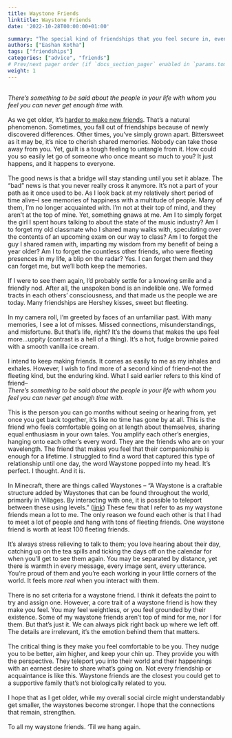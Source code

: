 ```yaml
---
title: Waystone Friends
linktitle: Waystone Friends
date: '2022-10-28T00:00:00+01:00'

summary: "The special kind of friendships that you feel secure in, even if you don't see each other every day."
authors: ["Eashan Kotha"]
tags: ["friendships"]
categories: ["advice", "friends"]
# Prev/next pager order (if `docs_section_pager` enabled in `params.toml`)
weight: 1
---
```


<em><br>There’s something to be said about the people in your life with whom you feel you can never get enough time with. </em>
<br><br>
As we get older, it’s [harder to make new friends](https://www.tandfonline.com/doi/full/10.1080/01634372.2019.1687633). That’s a natural phenomenon. Sometimes, you fall out of friendships because of newly discovered differences. Other times, you’ve simply grown apart. Bittersweet as it may be, it’s nice to cherish shared memories. Nobody can take those away from you. Yet, guilt is a tough feeling to untangle from it. How could you so easily let go of someone who once meant so much to you? It just happens, and it happens to everyone.
<br> <br>
The good news is that a bridge will stay standing until you set it ablaze. The “bad” news is that you never really cross it anymore. It’s not a part of your path as it once used to be. 
As I look back at my relatively short period of time alive–I see memories of happiness with a multitude of people. Many of them, I’m no longer acquainted with. I’m not at their top of mind, and they aren’t at the top of mine. Yet, something gnaws at me. Am I to simply forget the girl I spent hours talking to about the state of the music industry? Am I to forget my old classmate who I shared many walks with, speculating over the contents of an upcoming exam on our way to class? Am I to forget the guy I shared ramen with, imparting my wisdom from my benefit of being a year older? Am I to forget the countless other friends, who were fleeting presences in my life, a blip on the radar? Yes. I can forget them and they can forget me, but we’ll both keep the memories. 
<br> <br>
If I were to see them again, I’d probably settle for a knowing smile and a friendly nod. After all, the unspoken bond is an indelible one. We formed tracts in each others’ consciousness, and that made us the people we are today. Many friendships are Hershey kisses, sweet but fleeting.
<br> <br> 
In my camera roll, I’m greeted by faces of an unfamiliar past. With many memories, I see a lot of misses. Missed connections, misunderstandings, and misfortune. But that’s life, right? It’s the downs that makes the ups feel more…uppity (contrast is a hell of a thing). It’s a hot, fudge brownie paired with a smooth vanilla ice cream. 
<br> <br>
I intend to keep making friends. It comes as easily to me as my inhales and exhales. However, I wish to find more of a second kind of friend–not the fleeting kind, but the enduring kind. 
What I said earlier refers to this kind of friend–
<br><em>There’s something to be said about the people in your life with whom you feel you can never get enough time with.</em> 
<br> <br>
This is the person you can go months without seeing or hearing from, yet once you get back together, it’s like no time has gone by at all. This is the friend who feels comfortable going on at length about themselves, sharing equal enthusiasm in your own tales. You amplify each other’s energies, hanging onto each other’s every word. They are the friends who are on your wavelength. The friend that makes you feel that their companionship is enough for a lifetime. 
I struggled to find a word that captured this type of relationship until one day, the word Waystone popped into my head. It’s perfect. I thought. And it is. 
<br> <br>
In Minecraft, there are things called Waystones – “A Waystone is a craftable structure added by Waystones that can be found throughout the world, primarily in Villages. By interacting with one, it is possible to teleport between these using levels.” ([link](https://rlcraft.fandom.com/wiki/Waystone))
These few that I refer to as my waystone friends mean a lot to me. The only reason we found each other is that I had to meet a lot of people and hang with tons of fleeting friends. One waystone friend is worth at least 100 fleeting friends. 
<br> <br>
It’s always stress relieving to talk to them; you love hearing about their day, catching up on the tea spills and ticking the days off on the calendar for when you’ll get to see them again.
You may be separated by distance, yet there is warmth in every message, every image sent, every utterance. You’re proud of them and you’re each working in your little corners of the world. It feels more *real* when you interact with them. 
<br> <br>
There is no set criteria for a waystone friend. I think it defeats the point to try and assign one. However, a core trait of a waystone friend is how they make you feel. You may feel weightless, or you feel grounded by their existence. Some of my waystone friends aren’t top of mind for me, nor I for them. But that’s just it. We can always pick right back up where we left off. The details are irrelevant, it’s the emotion behind them that matters. 
<br> <br>
The critical thing is they make you feel comfortable to be you. They nudge you to be better, aim higher, and keep your chin up. They provide you with the perspective. They teleport you into their world and their happenings with an earnest desire to share what’s going on. Not every friendship or acquaintance is like this. Waystone friends are the closest you could get to a supportive family that’s not biologically related to you. 
<br> <br>
I hope that as I get older, while my overall social circle might understandably get smaller, the waystones become stronger. I hope that the connections that remain, strengthen. 
<br> <br>
To all my waystone friends. ‘Til we hang again.